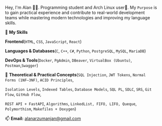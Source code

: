 Hey, I'm Alan 👨‍💻. Programming student and Arch Linux user🐧. My `Purpose` is to gain practical experience and contribute to real-world development teams while mastering modern technologies and improving my language skills.

🧰 **My Skills** 

**Frontend**(`HTML`, `CSS`, `JavaScript`, `React`) 

**Languages & Databases**(`C`, `C++`, `C#`, `Python`, `PostgreSQL`, `MySQL`, `MariaDB`)

**DevOps & Tools**(`Docker`, `PgAdmin`, `DBeaver`, `VirtualBox (Ubuntu)`, `Postman`,`Swagger`)
 
🧠 **Theoretical & Practical Concepts**(`SQL Injection`, `JWT Tokens`, `Normal Forms (1NF–3NF)`, `ACID Principles`, 

`Isolation Levels`, `Indexed Tables`, `Database Models`, `SQL PL`, `SDLC`, `SRS`, `Git Flow`, `GitHub Flow`, 

`REST API + FastAPI`, `Algorithms`, `LinkedList, FIFO, LIFO, Queque`, `Polymorthism`, `Makefiles + Doxygen`)

📫 **Email:** [alanarzumanjan@gmail.com](mailto:alanarzumanjan@gmail.com)
